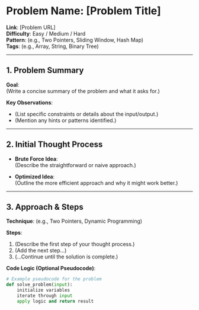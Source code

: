 # Problem Name: [Problem Title]
**Link**: [Problem URL]  
**Difficulty**: Easy / Medium / Hard  
**Pattern**: (e.g., Two Pointers, Sliding Window, Hash Map)  
**Tags**: (e.g., Array, String, Binary Tree)  

---

## 1. Problem Summary
**Goal**:  
(Write a concise summary of the problem and what it asks for.)  

**Key Observations**:  
- (List specific constraints or details about the input/output.)  
- (Mention any hints or patterns identified.)  

---

## 2. Initial Thought Process
- **Brute Force Idea**:  
  (Describe the straightforward or naive approach.)  

- **Optimized Idea**:  
  (Outline the more efficient approach and why it might work better.)  

---

## 3. Approach & Steps
**Technique**: (e.g., Two Pointers, Dynamic Programming)  

**Steps**:  
1. (Describe the first step of your thought process.)  
2. (Add the next step...)  
3. (...Continue until the solution is complete.)  

**Code Logic (Optional Pseudocode)**:
```python
# Example pseudocode for the problem
def solve_problem(input):
    initialize variables
    iterate through input
    apply logic and return result
